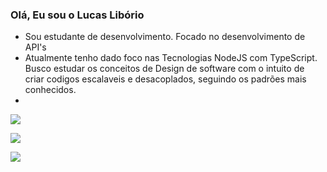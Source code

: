 ### Olá, Eu sou o Lucas Libório
- Sou estudante de desenvolvimento. Focado no desenvolvimento de API's 
- Atualmente tenho dado foco nas Tecnologias NodeJS com TypeScript. Busco estudar os conceitos de Design de software com o intuito de criar codigos escalaveis e desacoplados, seguindo os padrões mais conhecidos.
- 
<div> 
  

  
 <a href="https://www.linkedin.com/in/lucas-lib%C3%B3rio-8a2615198/" target="_blank"><img src="https://img.shields.io/badge/Discord-7289DA?style=for-the-badge&logo=discord&logoColor=white" target="_blank"></a> 
  
  <a href = "mailto:contatorafaballerini@gmail.com"><img src="https://img.shields.io/badge/-Gmail-%23333?style=for-the-badge&logo=gmail&logoColor=white" target="_blank"></a>
  
  <a href="https://www.linkedin.com/in/rafaella-ballerini-45875016a" target="_blank"><img src="https://img.shields.io/badge/-LinkedIn-%230077B5?style=for-the-badge&logo=linkedin&logoColor=white" target="_blank"></a> 
  </div>
